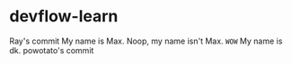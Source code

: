 # devflow-learn

Ray's commit
My name is Max.
Noop, my name isn't Max.
`WOW`
My name is dk.
powotato's commit


